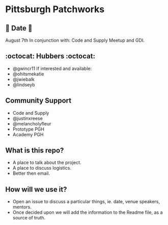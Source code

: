 # Pittsburgh Patchworks

## :calendar: Date :calendar: ##
August 7th
In conjunction with: Code and Supply Meetup and GDI.

## :octocat: Hubbers :octocat: ##
- @gwincr11
If interested and available: 
- @ohitsmekatie
- @jwiebalk 
- @lindseyb

## Community Support ##
- Code and Supply
- @justinxreese 
- @melancholyfleur
- Prototype PGH
- Academy PGH

## What is this repo?
* A place to talk about the project.
* A place to discuss logistics.
* Better then email.

## How will we use it?
* Open an issue to discuss a particular things, ie. date, venue speakers, mentors.
* Once decided upon we will add the information to the Readme file, as a source of truth.
